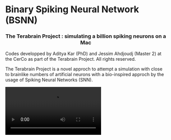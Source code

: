 # Binary Spiking Neural Network (BSNN)

<h3 align="center">The Terabrain Project : simulating a billion spiking neurons on a Mac</h3>

Codes developped by Aditya Kar (PhD) and Jessim Ahdjoudj (Master 2) at the CerCo as part of the Terabrain Project. All rights reserved. 

The Terabrain Project is a novel approch to attempt a simulation with close to brainlike numbers of artificial neurons with a bio-inspired approch by the usage of Spiking Neural Networks (SNN).


<video src="Binary-Spiking-Neural-Network-BSNN-/Out-of-Core_VIS_TRIMM.mov" controls="controls" style="max-width: 730px;"></video>
